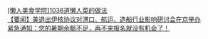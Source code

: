   
[[懒人美食学院]1036道懒人菜的做法](http://www.dianyue.me/archives/318/ou4z1p9g384ym5v6/)  
[【要闻】美退出伊核协议对港口、航运、造船行业影响研讨会在京举办](http://www.dianyue.me/archives/459/5h2s8emf6u5bvstx/)  
[紧急通知：您的暑期余额不足，再不来报名就没有机会了！](http://www.dianyue.me/archives/348/1jwl3wu4i4k8y6hg/)